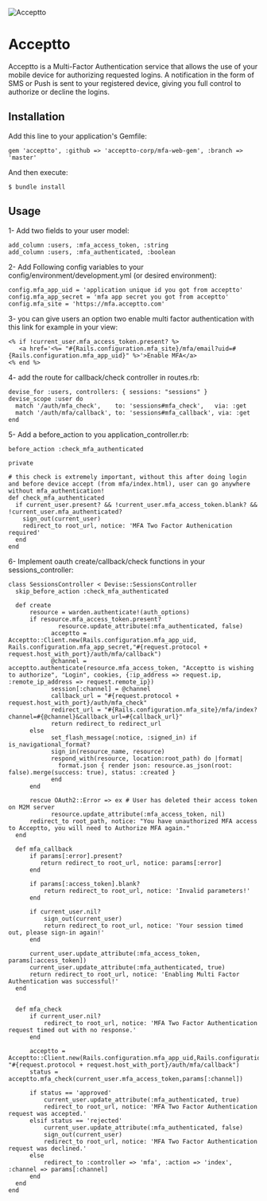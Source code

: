 ![Acceptto](/Acceptto.png "Acceptto")

# Acceptto
Acceptto is a Multi-Factor Authentication service that allows the use of your mobile device for authorizing requested logins. A notification in the form of SMS or Push is sent to your registered device, giving you full control to authorize or decline the logins.

## Installation

Add this line to your application's Gemfile:

    gem 'acceptto', :github => 'acceptto-corp/mfa-web-gem', :branch => 'master'

And then execute:

    $ bundle install

## Usage

1- Add two fields to your user model:

    add_column :users, :mfa_access_token, :string
    add_column :users, :mfa_authenticated, :boolean

2- Add Following config variables to your config/environment/development.yml (or desired environment):

    config.mfa_app_uid = 'application unique id you got from acceptto'
    config.mfa_app_secret = 'mfa app secret you got from acceptto'
    config.mfa_site = 'https://mfa.acceptto.com'

3- you can give users an option two enable multi factor authentication with this link for example in your view:

    <% if !current_user.mfa_access_token.present? %>
       <a href='<%= "#{Rails.configuration.mfa_site}/mfa/email?uid=#{Rails.configuration.mfa_app_uid}" %>'>Enable MFA</a>
    <% end %>

4- add the route for callback/check controller in routes.rb:

    devise_for :users, controllers: { sessions: "sessions" }
    devise_scope :user do
      match '/auth/mfa_check',    to: 'sessions#mfa_check',   via: :get
      match '/auth/mfa/callback', to: 'sessions#mfa_callback', via: :get
    end

5- Add a  before_action to you application_controller.rb:

    before_action :check_mfa_authenticated

    private

    # this check is extremely important, without this after doing login and before device accept (from mfa/index.html), user can go anywhere without mfa_authentication!
    def check_mfa_authenticated
      if current_user.present? && !current_user.mfa_access_token.blank? && !current_user.mfa_authenticated?
        sign_out(current_user)
        redirect_to root_url, notice: 'MFA Two Factor Authenication required'
      end
    end


6- Implement oauth create/callback/check functions in your sessions_controller:

	class SessionsController < Devise::SessionsController
	  skip_before_action :check_mfa_authenticated

	  def create
	      resource = warden.authenticate!(auth_options)
	      if resource.mfa_access_token.present?
	              resource.update_attribute(:mfa_authenticated, false)
	            acceptto = Acceptto::Client.new(Rails.configuration.mfa_app_uid, Rails.configuration.mfa_app_secret,"#{request.protocol + request.host_with_port}/auth/mfa/callback")
	            @channel = acceptto.authenticate(resource.mfa_access_token, "Acceptto is wishing to authorize", "Login", cookies, {:ip_address => request.ip, :remote_ip_address => request.remote_ip})
	            session[:channel] = @channel
	            callback_url = "#{request.protocol + request.host_with_port}/auth/mfa_check"
	            redirect_url = "#{Rails.configuration.mfa_site}/mfa/index?channel=#{@channel}&callback_url=#{callback_url}"
	            return redirect_to redirect_url
	      else
	            set_flash_message(:notice, :signed_in) if is_navigational_format?
	            sign_in(resource_name, resource)
	            respond_with(resource, location:root_path) do |format|
	              format.json { render json: resource.as_json(root: false).merge(success: true), status: :created }
	            end
	      end

	      rescue OAuth2::Error => ex # User has deleted their access token on M2M server
	            resource.update_attribute(:mfa_access_token, nil)
	      redirect_to root_path, notice: "You have unauthorized MFA access to Acceptto, you will need to Authorize MFA again."
	  end

	  def mfa_callback
	      if params[:error].present?
	         return redirect_to root_url, notice: params[:error]
	      end

	      if params[:access_token].blank?
	          return redirect_to root_url, notice: 'Invalid parameters!'
	      end

	      if current_user.nil?
	          sign_out(current_user)
	          return redirect_to root_url, notice: 'Your session timed out, please sign-in again!'
	      end

	      current_user.update_attribute(:mfa_access_token, params[:access_token])
	      current_user.update_attribute(:mfa_authenticated, true)
	      return redirect_to root_url, notice: 'Enabling Multi Factor Authentication was successful!'
	  end


	  def mfa_check
	      if current_user.nil?
	          redirect_to root_url, notice: 'MFA Two Factor Authentication request timed out with no response.'
	      end

	      acceptto = Acceptto::Client.new(Rails.configuration.mfa_app_uid,Rails.configuration.mfa_app_secret, "#{request.protocol + request.host_with_port}/auth/mfa/callback")
	      status = acceptto.mfa_check(current_user.mfa_access_token,params[:channel])

	      if status == 'approved'
	          current_user.update_attribute(:mfa_authenticated, true)
	          redirect_to root_url, notice: 'MFA Two Factor Authentication request was accepted.'
	      elsif status == 'rejected'
	          current_user.update_attribute(:mfa_authenticated, false)
	          sign_out(current_user)
	          redirect_to root_url, notice: 'MFA Two Factor Authentication request was declined.'
	      else
	          redirect_to :controller => 'mfa', :action => 'index', :channel => params[:channel]
	      end
	  end
	end